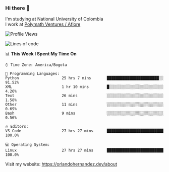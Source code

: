 ### Hi there 👋


<!--**AR4Z/AR4Z** is a ✨ _special_ ✨ repository because its `README.md` (this file) appears on your GitHub profile.

Here are some ideas to get you started:-->
I'm studying at National University of Colombia
<br>
I work at <a href="https://www.aflore.co/">Polymath Ventures / Aflore</a>
<br>

<!--START_SECTION:waka-->
![Profile Views](http://img.shields.io/badge/Profile%20Views-0-blue)

![Lines of code](https://img.shields.io/badge/From%20Hello%20World%20I%27ve%20Written-3.3%20million%20lines%20of%20code-blue)

📊 **This Week I Spent My Time On** 

```text
⌚︎ Time Zone: America/Bogota

💬 Programming Languages: 
Python                   25 hrs 7 mins       ███████████████████████░░   91.52% 
XML                      1 hr 10 mins        █░░░░░░░░░░░░░░░░░░░░░░░░   4.26% 
Text                     26 mins             ░░░░░░░░░░░░░░░░░░░░░░░░░   1.58% 
Other                    11 mins             ░░░░░░░░░░░░░░░░░░░░░░░░░   0.69% 
Bash                     9 mins              ░░░░░░░░░░░░░░░░░░░░░░░░░   0.56%

🔥 Editors: 
VS Code                  27 hrs 27 mins      █████████████████████████   100.0%

💻 Operating System: 
Linux                    27 hrs 27 mins      █████████████████████████   100.0%

```


<!--END_SECTION:waka-->


Visit my website: https://orlandohernandez.dev/about

